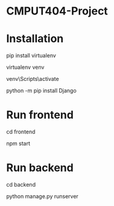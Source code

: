 # CMPUT404-Project

# Installation 
pip install virtualenv

virtualenv venv

venv\Scripts\activate

python -m pip install Django

# Run frontend
cd frontend

npm start

# Run backend
cd backend

python manage.py runserver 
